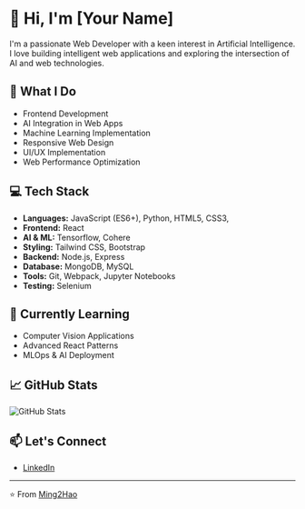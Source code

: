 # 👋 Hi, I'm [Your Name]

I'm a passionate Web Developer with a keen interest in Artificial Intelligence. I love building intelligent web applications and exploring the intersection of AI and web technologies.

## 🚀 What I Do

- Frontend Development
- AI Integration in Web Apps
- Machine Learning Implementation
- Responsive Web Design
- UI/UX Implementation
- Web Performance Optimization

## 💻 Tech Stack

- **Languages:** JavaScript (ES6+), Python, HTML5, CSS3,
- **Frontend:** React
- **AI & ML:** Tensorflow, Cohere
- **Styling:** Tailwind CSS, Bootstrap
- **Backend:** Node.js, Express
- **Database:** MongoDB, MySQL
- **Tools:** Git, Webpack, Jupyter Notebooks
- **Testing:** Selenium

## 🌱 Currently Learning

- Computer Vision Applications
- Advanced React Patterns
- MLOps & AI Deployment

## 📈 GitHub Stats

![GitHub Stats](https://github-readme-stats.vercel.app/api?username=Ming2Hao&show_icons=true&theme=dark)

## 📫 Let's Connect

- [LinkedIn]([your-linkedin-url](https://www.linkedin.com/in/ivan-cahyadi/))

---
⭐️ From [Ming2Hao](https://github.com/Ming2Hao)
